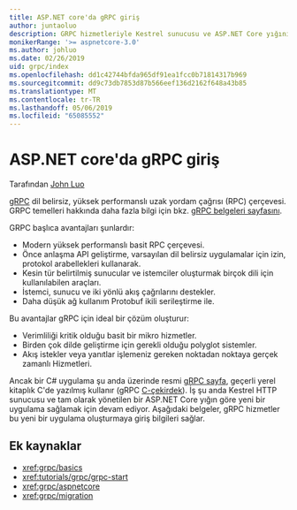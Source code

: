 ```yaml
---
title: ASP.NET core'da gRPC giriş
author: juntaoluo
description: GRPC hizmetleriyle Kestrel sunucusu ve ASP.NET Core yığını hakkında bilgi edinin.
monikerRange: '>= aspnetcore-3.0'
ms.author: johluo
ms.date: 02/26/2019
uid: grpc/index
ms.openlocfilehash: dd1c42744bfda965df91ea1fcc0b71814317b969
ms.sourcegitcommit: dd9c73db7853d87b566eef136d2162f648a43b85
ms.translationtype: MT
ms.contentlocale: tr-TR
ms.lasthandoff: 05/06/2019
ms.locfileid: "65085552"
---
```

# <a name="introduction-to-grpc-on-aspnet-core"></a>ASP.NET core'da gRPC giriş

Tarafından [John Luo](https://github.com/juntaoluo)

[gRPC](https://grpc.io/docs/guides/) dil belirsiz, yüksek performanslı uzak yordam çağrısı (RPC) çerçevesi. GRPC temelleri hakkında daha fazla bilgi için bkz. [gRPC belgeleri sayfasını](https://grpc.io/docs/).

GRPC başlıca avantajları şunlardır:
* Modern yüksek performanslı basit RPC çerçevesi.
* Önce anlaşma API geliştirme, varsayılan dil belirsiz uygulamalar için izin, protokol arabellekleri kullanarak.
* Kesin tür belirtilmiş sunucular ve istemciler oluşturmak birçok dili için kullanılabilen araçları.
* İstemci, sunucu ve iki yönlü akış çağrılarını destekler.
* Daha düşük ağ kullanım Protobuf ikili serileştirme ile.

Bu avantajlar gRPC için ideal bir çözüm oluşturur:
* Verimliliği kritik olduğu basit bir mikro hizmetler.
* Birden çok dilde geliştirme için gerekli olduğu polyglot sistemler.
* Akış istekler veya yanıtlar işlemeniz gereken noktadan noktaya gerçek zamanlı Hizmetleri.

Ancak bir C# uygulama şu anda üzerinde resmi [gRPC sayfa](https://grpc.io/docs/quickstart/csharp.html), geçerli yerel kitaplık C'de yazılmış kullanır (gRPC [C-çekirdek](https://grpc.io/blog/grpc-stacks)). İş şu anda Kestrel HTTP sunucusu ve tam olarak yönetilen bir ASP.NET Core yığın göre yeni bir uygulama sağlamak için devam ediyor. Aşağıdaki belgeler, gRPC hizmetler bu yeni bir uygulama oluşturmaya giriş bilgileri sağlar.

## <a name="additional-resources"></a>Ek kaynaklar

* <xref:grpc/basics>
* <xref:tutorials/grpc/grpc-start>
* <xref:grpc/aspnetcore>
* <xref:grpc/migration>